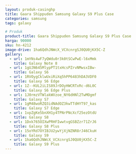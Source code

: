 ```yaml
---
layout: produk-casinghp
title: Gaara Shippuden Samsung Galaxy S9 Plus Case
categories: samsung
tags: galaxy

# Produk
product-title: Gaara Shippuden Samsung Galaxy S9 Plus Case
harga: 90000
sku: hn-4212
image-drive: 1ha6QdhJNWcX_VCXcnrgSJ0QU0jKX5C-Z
gallery:
  - url: 1mYNs4wF7yQWdu0r3k0tSCwPwE-l6xMmk
    title: Galaxy Note 8
  - url: 1gUJN645MlypPT1txHcsPZrvNMwsxIBw-
    title: Galaxy S6
  - url: 1RVOygCklwUxiRiXq5hPP6483hDA3VDF0
    title: Galaxy S6 Edge
  - url: 1Z--KUL2iLIS89JrDOyHWCRTxRc-d6L0C
    title: Galaxy S6 Edge Plus
  - url: 1J0rmzVTWlakWVzoe_NY6dHNl2TwMOgmf
    title: Galaxy S7
  - url: 1gM48woRZQ3idNAdOZ3kwTTdHYT97_kas
    title: Galaxy S7 Edge
  - url: 1vpZgKe5bnXH1y4TPNrPNcXcf25ezOtdU
    title: Galaxy S8
  - url: 1Dxk765OIXwPRHFIwwtvgGSBZzr71ZrJ6
    title: Galaxy S8 Plus
  - url: 15oYRd7OYIBJU2ywYjXjNZNR8rJ46CkuH
    title: Galaxy S9
  - url: 1ha6QdhJNWcX_VCXcnrgSJ0QU0jKX5C-Z
    title: Galaxy S9 Plus
---
```

